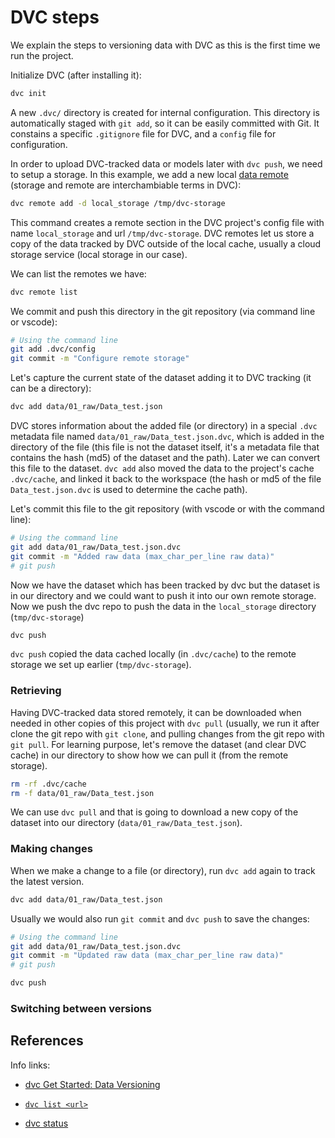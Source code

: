 # DVC steps

We explain the steps to versioning data with DVC as this is the first time we run the project.

Initialize DVC (after installing it):

```bash
dvc init
```

A new `.dvc/` directory is created for internal configuration. This directory is automatically staged with `git add`, so it can be easily committed with Git. It constains a specific `.gitignore` file for DVC, and a `config` file
for configuration.


In order to upload DVC-tracked data or models later with `dvc push`, we need to setup a storage. In this example, we add a new local [data remote](https://dvc.org/doc/command-reference/remote/add) (storage and remote are interchambiable terms in DVC):

```bash
dvc remote add -d local_storage /tmp/dvc-storage
```
This command creates a remote section in the DVC project's config file with name `local_storage` and url `/tmp/dvc-storage`. DVC remotes let us store a copy of the data tracked by DVC outside of the local cache, usually a cloud storage service (local storage in our case).

We can list the remotes we have: 

```bash
dvc remote list
```

We commit and push this directory in the git repository (via command line or vscode):
```bash
# Using the command line
git add .dvc/config
git commit -m "Configure remote storage"
```

Let's capture the current state of the dataset adding it to DVC tracking (it can be a directory):
```bash
dvc add data/01_raw/Data_test.json
```

DVC stores information about the added file (or directory) in a special `.dvc` metadata file named
`data/01_raw/Data_test.json.dvc`, which is added in the directory of the file (this file is not the dataset itself, it's a metadata file that contains the hash (md5) of the dataset and the path). Later we can convert this file to the dataset. `dvc add` also moved the data to the project's cache `.dvc/cache`, and linked it back to the workspace (the hash or md5 of the file `Data_test.json.dvc` is used to determine the cache path).

Let's commit this file to the git repository (with vscode or with the command line):

```bash
# Using the command line
git add data/01_raw/Data_test.json.dvc
git commit -m "Added raw data (max_char_per_line raw data)"
# git push
```

Now we have the dataset which has been tracked by dvc but the dataset is in our directory and we could want to push it into our own remote storage. Now we push the dvc repo to push the data in the `local_storage` directory (`tmp/dvc-storage`)

```bash
dvc push
```
`dvc push` copied the data cached locally (in `.dvc/cache`) to the remote storage we set up earlier (`tmp/dvc-storage`).

### Retrieving

Having DVC-tracked data stored remotely, it can be downloaded when needed in other copies of this project with `dvc pull` (usually, we run it after clone the git repo with `git clone`, and pulling changes from the git repo with  `git pull`.
For learning purpose, let's remove the dataset (and clear DVC cache) in our directory to show how we can pull it (from the remote storage).

```bash
rm -rf .dvc/cache
rm -f data/01_raw/Data_test.json
```

We can use `dvc pull` and that is going to download a new copy of the dataset into our directory (`data/01_raw/Data_test.json`).

### Making changes

When we make a change to a file (or directory), run `dvc add` again to track the latest version.

```bash
dvc add data/01_raw/Data_test.json
```

Usually we would also run `git commit` and `dvc push` to save the changes:

```bash
# Using the command line
git add data/01_raw/Data_test.json.dvc
git commit -m "Updated raw data (max_char_per_line raw data)"
# git push
```


```bash
dvc push
```

### Switching between versions



## References

Info links:

- [dvc Get Started: Data Versioning](https://dvc.org/doc/start/data-versioning)

- [`dvc list <url>`](https://dvc.org/doc/command-reference/list)

- [dvc status](https://dvc.org/doc/command-reference/status)
